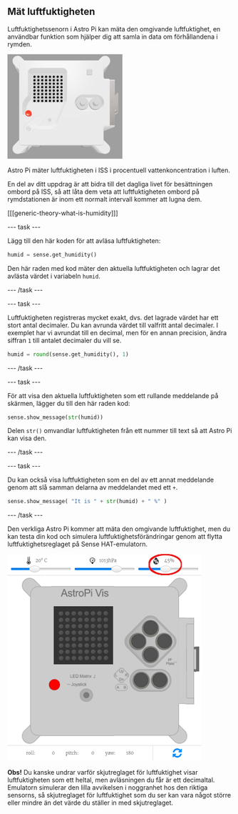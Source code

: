 ## Mät luftfuktigheten

Luftfuktighetssenorn i Astro Pi kan mäta den omgivande luftfuktighet, en användbar funktion som hjälper dig att samla in data om förhållandena i rymden.

![Trinket Sense HAT -emulatorn som kör ett provprogram som rullar luftfuktighetsvärdet över LED -matrisen med vita bokstäver](images/M0_3.gif)

Astro Pi mäter luftfuktigheten i ISS i procentuell vattenkoncentration i luften.

En del av ditt uppdrag är att bidra till det dagliga livet för besättningen ombord på ISS, så att låta dem veta att luftfuktigheten ombord på rymdstationen är inom ett normalt intervall kommer att lugna dem.

[[[generic-theory-what-is-humidity]]]

--- task ---

Lägg till den här koden för att avläsa luftfuktigheten:

```python
humid = sense.get_humidity()
```

Den här raden med kod mäter den aktuella luftfuktigheten och lagrar det avlästa värdet i variabeln `humid`.

--- /task ---

--- task ---

Luftfuktigheten registreras mycket exakt, dvs. det lagrade värdet har ett stort antal decimaler. Du kan avrunda värdet till valfritt antal decimaler. I exemplet har vi avrundat till en decimal, men för en annan precision, ändra siffran `1` till antalet decimaler du vill se.

```python
humid = round(sense.get_humidity(), 1)
```

--- /task ---

--- task ---

För att visa den aktuella luftfuktigheten som ett rullande meddelande på skärmen, lägger du till den här raden kod:

```python
sense.show_message(str(humid))
```

Delen `str()` omvandlar luftfuktigheten från ett nummer till text så att Astro Pi kan visa den.

--- /task ---

--- task ---

Du kan också visa luftfuktigheten som en del av ett annat meddelande genom att slå samman delarna av meddelandet med ett `+`.

```python
sense.show_message( "It is " + str(humid) + " %" )
```

--- /task ---

Den verkliga Astro Pi kommer att mäta den omgivande luftfuktighet, men du kan testa din kod och simulera luftfuktighetsförändringar genom att flytta luftfuktighetsreglaget på Sense HAT-emulatorn.

![En märkt skärmdump av Sense HAT -emulatorn med kodfönstret till vänster och emulatorn till höger. Reglaget som används för att justera luftfuktigheten är inringat i det övre högra hörnet](images/humidity-slider.png)

**Obs!** Du kanske undrar varför skjutreglaget för luftfuktighet visar luftfuktigheten som ett heltal, men avläsningen du får är ett decimaltal. Emulatorn simulerar den lilla avvikelsen i noggranhet hos den riktiga sensorns, så skjutreglaget för luftfuktighet som du ser kan vara något större eller mindre än det värde du ställer in med skjutreglaget.
